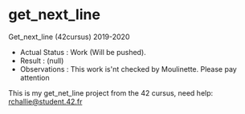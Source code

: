 # get_next_line
Get_next_line (42cursus) 2019-2020

- Actual Status : Work (Will be pushed).
- Result        : (null)
- Observations  : This work is'nt checked by Moulinette. Please pay attention

This is my get_net_line project from the 42 cursus,
need help:
rchallie@student.42.fr
